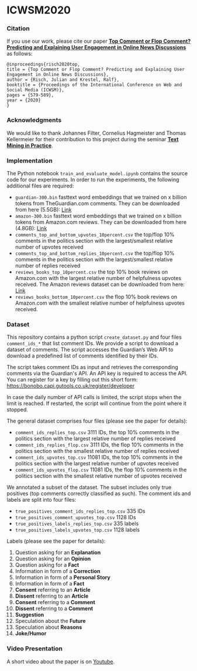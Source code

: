 # ICWSM2020

### Citation
If you use our work, please cite our paper [**Top Comment or Flop Comment? Predicting and Explaining User Engagement in Online News Discussions**](https://hpi.de/fileadmin/user_upload/fachgebiete/naumann/people/risch/risch2020top.pdf) as follows:

    @inproceedings{risch2020top,
    title = {Top Comment or Flop Comment? Predicting and Explaining User Engagement in Online News Discussions},
    author = {Risch, Julian and Krestel, Ralf},
    booktitle = {Proceedings of the International Conference on Web and Social Media (ICWSM)},
    pages = {579-589},
    year = {2020}
    }
    
### Acknowledgments
We would like to thank Johannes Filter, Cornelius Hagmeister and Thomas Kellermeier for their contribution to this project during the seminar [**Text Mining in Practice**](https://hpi.de/naumann/teaching/teaching/ss-18/text-mining-in-practice-ps-master.html).

### Implementation

The Python notebook `train_and_evaluate_model.ipynb` contains the source code for our experiments. 
In order to run the experiments, the following additional files are required:
* `guardian-300.bin` fasttext word embeddings that we trained on x billion tokens from TheGuardian.com comments. They can be downloaded from here (5.5GB): [Link](https://owncloud.hpi.de/s/8LjQz1nyFI3OZBe/download)
* `amazon-300.bin` fasttext word embeddings that we trained on x billion tokens from Amazon.com reviews. They can be downloaded from here (4.8GB): [Link](https://owncloud.hpi.de/s/cUCEnFSiR2y47ta/download)
* `comments_top_and_bottom_upvotes_10percent.csv` the top/flop 10% comments in the politics section with the largest/smallest relative number of upvotes received
* `comments_top_and_bottom_replies_10percent.csv` the top/flop 10% comments in the politics section with the largest/smallest relative number of replies received
* `reviews_books_top_10percent.csv` the top 10% book reviews on Amazon.com with the largest relative number of helpfulness upvotes received. The Amazon reviews dataset can be downloaded from here: [Link](https://nijianmo.github.io/amazon/index.html)
* `reviews_books_bottom_10percent.csv` the flop 10% book reviews on Amazon.com with the smallest relative number of helpfulness upvotes received.

### Dataset
This repository contains a python script `create_dataset.py` and four files `comment_ids_*` that list comment IDs.
We provide a script to download a dataset of comments. The script accesses the Guardian’s Web API to download a predefined list of comments identified by their IDs.

The script takes comment IDs as input and retrieves the corresponding comments via the Guardian's API. An API key is required to access the API. You can register for a key by filling out this short form: https://bonobo.capi.gutools.co.uk/register/developer

In case the daily number of API calls is limited, the script stops when the limit is reached. If restarted, the script will continue from the point where it stopped.

The general dataset comprises four files (please see the paper for details):
* `comment_ids_replies_top.csv` 3111 IDs, the top 10% comments in the politics section with the largest relative number of replies received
* `comment_ids_replies_flop.csv` 3111 IDs, the flop 10% comments in the politics section with the smallest relative number of replies received
* `comment_ids_upvotes_top.csv` 11081 IDs, the top 10% comments in the politics section with the largest relative number of upvotes received
* `comment_ids_upvotes_flop.csv` 11081 IDs, the flop 10% comments in the politics section with the smallest relative number of upvotes received

We annotated a subset of the dataset. The subset includes only true positives (top comments correctly classified as such).
The comment ids and labels are split into four files:
* `true_positives_comment_ids_replies_top.csv` 335 IDs 
* `true_positives_comment_upvotes_top.csv` 1128 IDs
* `true_positives_labels_replies_top.csv` 335 labels
* `true_positives_labels_upvotes_top.csv` 1128 labels

Labels (please see the paper for details):
1. Question asking for an **Explanation**
2. Question asking for an **Opinion**
3. Question asking for a **Fact**
4. Information in form of a **Correction**
5. Information in form of a **Personal Story**
6. Information in form of a **Fact**
7. **Consent** referring to an **Article**
8. **Dissent** referring to an **Article**
9. **Consent** referring to a **Comment**
10. **Dissent** referring to a **Comment**
11. **Suggestion**
12. Speculation about the **Future**
13. Speculation about **Reasons**
14. **Joke/Humor**

### Video Presentation
A short video about the paper is on [Youtube](https://www.youtube.com/watch?v=rh--BndimtU).
